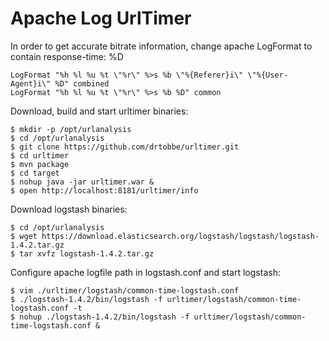 Apache Log UrlTimer
===================

In order to get accurate bitrate information, change apache LogFormat to contain response-time: %D

    LogFormat "%h %l %u %t \"%r\" %>s %b \"%{Referer}i\" \"%{User-Agent}i\" %D" combined
    LogFormat "%h %l %u %t \"%r\" %>s %b %D" common

Download, build and start urltimer binaries:

	$ mkdir -p /opt/urlanalysis
	$ cd /opt/urlanalysis
	$ git clone https://github.com/drtobbe/urltimer.git
	$ cd urltimer
	$ mvn package
	$ cd target
	$ nohup java -jar urltimer.war &
	$ open http://localhost:8181/urltimer/info

Download logstash binaries:

	$ cd /opt/urlanalysis
	$ wget https://download.elasticsearch.org/logstash/logstash/logstash-1.4.2.tar.gz
	$ tar xvfz logstash-1.4.2.tar.gz

Configure apache logfile path in logstash.conf and start logstash:
		
	$ vim ./urltimer/logstash/common-time-logstash.conf
	$ ./logstash-1.4.2/bin/logstash -f urltimer/logstash/common-time-logstash.conf -t
	$ nohup ./logstash-1.4.2/bin/logstash -f urltimer/logstash/common-time-logstash.conf &

